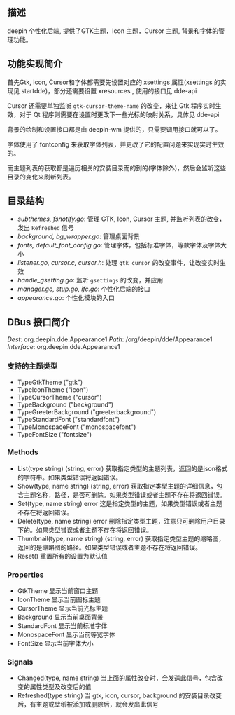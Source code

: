 ## 描述

deepin 个性化后端, 提供了GTK主题，Icon 主题，Cursor 主题, 背景和字体的管理功能。


## 功能实现简介

首先Gtk, Icon, Cursor和字体都需要先设置对应的 xsettings 属性(xsettings 的实现见 startdde)，部分还需要设置 xresources , 使用的接口见 dde-api

Cursor 还需要单独监听 `gtk-cursor-theme-name` 的改变，来让 Gtk 程序实时生效，对于 Qt 程序则需要在设置时更改下一些光标的映射关系，具体见 dde-api

背景的绘制和设置接口都是由 deepin-wm 提供的，只需要调用接口就可以了。

字体使用了 fontconfig 来获取字体列表，并更改了它的配置问题来实现实时生效的。

而主题列表的获取都是遍历相关的安装目录而的到的(字体除外)，然后会监听这些目录的变化来刷新列表。


## 目录结构

+ *subthemes, fsnotify.go*: 管理 GTK, Icon, Cursor 主题, 并监听列表的改变，发出 `Refreshed` 信号
+ *background, bg_wrapper.go*: 管理桌面背景
+ *fonts, default_font_config.go*: 管理字体，包括标准字体，等款字体及字体大小
+ *listener.go, cursor.c, cursor.h*: 处理 `gtk cursor` 的改变事件，让改变实时生效
+ *handle_gsetting.go*: 监听 `gsettings` 的改变，并应用
+ *manager.go, stup.go, ifc.go*: 个性化后端的接口
+ *appearance.go*: 个性化模块的入口


## DBus 接口简介

*Dest*: org.deepin.dde.Appearance1
*Path*: /org/deepin/dde/Appearance1 
*Interface*: org.deepin.dde.Appearance1


### 支持的主题类型

+ TypeGtkTheme          ("gtk")
+ TypeIconTheme         ("icon")
+ TypeCursorTheme       ("cursor")
+ TypeBackground        ("background")
+ TypeGreeterBackground ("greeterbackground")
+ TypeStandardFont      ("standardfont")
+ TypeMonospaceFont     ("monospacefont")
+ TypeFontSize          ("fontsize")


### Methods

+ List(type string) (string, error)
    获取指定类型的主题列表，返回的是json格式的字符串。如果类型错误将返回错误。
+ Show(type, name string) (string, error)
    获取指定类型主题的详细信息，包含主题名称，路径，是否可删除。如果类型错误或者主题不存在将返回错误。
+ Set(type, name string) error
    这是指定类型的主题，如果类型错误或者主题不存在将返回错误。
+ Delete(type, name string) error
    删除指定类型主题，注意只可删除用户目录下的。如果类型错误或者主题不存在将返回错误。
+ Thumbnail(type, name string) (string, error)
    获取指定类型主题的缩略图，返回的是缩略图的路径。如果类型错误或者主题不存在将返回错误。
+ Reset()
    重置所有的设置为默认值


### Properties

+ GtkTheme
    显示当前窗口主题
+ IconTheme
    显示当前图标主题
+ CursorTheme
    显示当前光标主题
+ Background
    显示当前桌面背景
+ StandardFont
    显示当前标准字体
+ MonospaceFont
    显示当前等宽字体
+ FontSize
    显示当前字体大小


### Signals

+ Changed(type, name string)
    当上面的属性改变时，会发送此信号，包含改变的属性类型及改变后的值
+ Refreshed(type string)
    当 gtk, icon, cursor, background 的安装目录改变后，有主题或壁纸被添加或删除后，就会发出此信号
